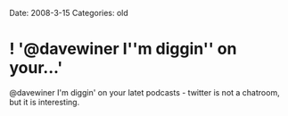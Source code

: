 Date: 2008-3-15
Categories: old

# ! '@davewiner I''m diggin'' on your...'

@davewiner I'm diggin' on your latet podcasts - twitter is not a chatroom, but it is interesting.
